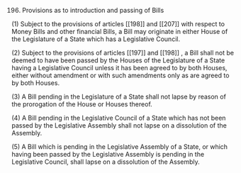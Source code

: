 196. Provisions as to introduction and passing of Bills

(1) Subject to the provisions of articles [[198]] and [[207]]  with respect to Money Bills and other financial Bills, a Bill may originate in either House of the Legislature of a State which has a Legislative Council.

(2) Subject to the provisions of articles [[197]] and [[198]] , a Bill shall not be deemed to have been passed by the Houses of the Legislature of a State having a Legislative Council unless it has been agreed to by both Houses, either without amendment or with such amendments only as are agreed to by both Houses.

(3) A Bill pending in the Legislature of a State shall not lapse by reason of the prorogation of the House or Houses thereof.

(4) A Bill pending in the Legislative Council of a State which has not been passed by the Legislative Assembly shall not lapse on a dissolution of the Assembly.

(5) A Bill which is pending in the Legislative Assembly of a State, or which having been passed by the Legislative Assembly is pending in the Legislative Council, shall lapse on a dissolution of the Assembly.

